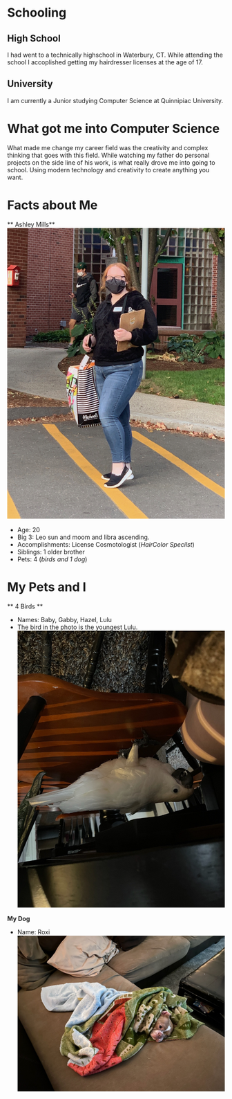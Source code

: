 
# Schooling

## High School
I had went to a technically highschool in Waterbury, CT. While attending the school I accoplished getting my hairdresser licenses at the age of 17.


## University 
I am currently a Junior studying Computer Science at Quinnipiac University.

# What got me into Computer Science
What made me change my career field was the creativity and complex thinking that goes with this field. While watching my father do personal projects on the side line of his work, is what really drove me into going to school. Using modern technology and creativity to create anything you want. 

# Facts about Me
** Ashley Mills**
![Banner](./me.jpg)

- Age: 20
- Big 3: Leo sun and moom and libra ascending.
- Accomplishments: License Cosmotologist (_HairColor Specilst_) 
- Siblings: 1 older brother
- Pets: 4 (_birds and 1 dog_)

# My Pets and I 
** 4 Birds **
- Names: Baby, Gabby, Hazel, Lulu
- The bird in the photo is the youngest Lulu.
![Banner](./lulu.jpg)

**My Dog** 
- Name: Roxi 
![Banner](./dogPet.jpg)


